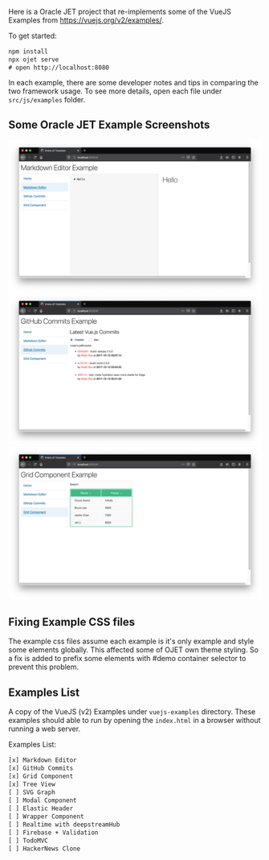 Here is a Oracle JET project that re-implements some of the 
VueJS Examples from https://vuejs.org/v2/examples/.

To get started:

```
npm install
npx ojet serve
# open http://localhost:8080
```

In each example, there are some developer notes and tips in
comparing the two framework usage. To see more details, open each
file under `src/js/examples` folder.

## Some Oracle JET Example Screenshots

![example1.png](docs/example1.png)
![example2.png](docs/example2.png)
![example3.png](docs/example3.png)

## Fixing Example CSS files

The example css files assume each example is it's only example and style some 
elements globally. This affected some of OJET own theme styling. So a fix 
is added to prefix some elements with #demo container selector to prevent this
problem.

## Examples List

A copy of the VueJS (v2) Examples under `vuejs-examples` 
directory. These examples should able to run by opening the `index.html` 
in a browser without running a web server. 

Examples List:

    [x] Markdown Editor
    [x] GitHub Commits
    [x] Grid Component
    [x] Tree View
    [ ] SVG Graph
    [ ] Modal Component
    [ ] Elastic Header
    [ ] Wrapper Component
    [ ] Realtime with deepstreamHub
    [ ] Firebase + Validation
    [ ] TodoMVC
    [ ] HackerNews Clone
